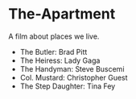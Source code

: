 # The-Apartment

A film about places we live.

- The Butler: Brad Pitt
- The Heiress: Lady Gaga
- The Handyman: Steve Buscemi
- Col. Mustard: Christopher Guest
- The Step Daughter: Tina Fey


